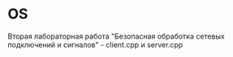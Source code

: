 # OS
Вторая лабораторная работа "Безопасная обработка сетевых подключений и сигналов" - client.cpp и server.cpp 
